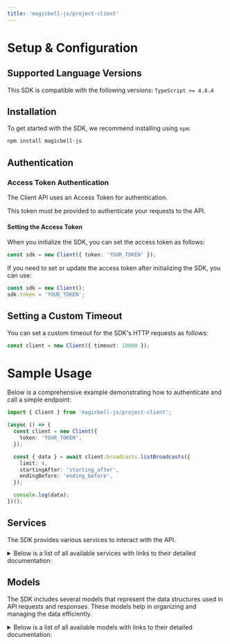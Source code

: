 ```yaml
---
title: 'magicbell-js/project-client'
---
```


# Setup & Configuration

## Supported Language Versions

This SDK is compatible with the following versions: `TypeScript >= 4.8.4`

## Installation

To get started with the SDK, we recommend installing using `npm`:

```bash
npm install magicbell-js
```

## Authentication

### Access Token Authentication

The Client API uses an Access Token for authentication.

This token must be provided to authenticate your requests to the API.

#### Setting the Access Token

When you initialize the SDK, you can set the access token as follows:

```ts
const sdk = new Client({ token: 'YOUR_TOKEN' });
```

If you need to set or update the access token after initializing the SDK, you can use:

```ts
const sdk = new Client();
sdk.token = 'YOUR_TOKEN';
```

## Setting a Custom Timeout

You can set a custom timeout for the SDK's HTTP requests as follows:

```ts
const client = new Client({ timeout: 10000 });
```

# Sample Usage

Below is a comprehensive example demonstrating how to authenticate and call a simple endpoint:

```ts
import { Client } from 'magicbell-js/project-client';

(async () => {
  const client = new Client({
    token: 'YOUR_TOKEN',
  });

  const { data } = await client.broadcasts.listBroadcasts({
    limit: 4,
    startingAfter: 'starting_after',
    endingBefore: 'ending_before',
  });

  console.log(data);
})();
```

## Services

The SDK provides various services to interact with the API.

<details> 
<summary>Below is a list of all available services with links to their detailed documentation:</summary>

| Name                                                     |
| :------------------------------------------------------- |
| [BroadcastsService](services/BroadcastsService.md)       |
| [ChannelsService](services/ChannelsService.md)           |
| [EventsService](services/EventsService.md)               |
| [IntegrationsService](services/IntegrationsService.md)   |
| [JwtService](services/JwtService.md)                     |
| [NotificationsService](services/NotificationsService.md) |
| [UsersService](services/UsersService.md)                 |

</details>

## Models

The SDK includes several models that represent the data structures used in API requests and responses. These models help in organizing and managing the data efficiently.

<details> 
<summary>Below is a list of all available models with links to their detailed documentation:</summary>

| Name                                                                   | Description |
| :--------------------------------------------------------------------- | :---------- |
| [BroadcastCollection](models/BroadcastCollection.md)                   |             |
| [Broadcast](models/Broadcast.md)                                       |             |
| [Links](models/Links.md)                                               |             |
| [CategoryDeliveryConfig](models/CategoryDeliveryConfig.md)             |             |
| [InboxTokenResponseCollection](models/InboxTokenResponseCollection.md) |             |
| [InboxTokenResponse](models/InboxTokenResponse.md)                     |             |
| [Links](models/Links.md)                                               |             |
| [DiscardResult](models/DiscardResult.md)                               |             |
| [ApnsTokenCollection](models/ApnsTokenCollection.md)                   |             |
| [ApnsToken](models/ApnsToken.md)                                       |             |
| [ExpoTokenCollection](models/ExpoTokenCollection.md)                   |             |
| [ExpoToken](models/ExpoToken.md)                                       |             |
| [FcmTokenCollection](models/FcmTokenCollection.md)                     |             |
| [FcmToken](models/FcmToken.md)                                         |             |
| [SlackTokenCollection](models/SlackTokenCollection.md)                 |             |
| [SlackToken](models/SlackToken.md)                                     |             |
| [TeamsTokenCollection](models/TeamsTokenCollection.md)                 |             |
| [TeamsToken](models/TeamsToken.md)                                     |             |
| [WebPushTokenCollection](models/WebPushTokenCollection.md)             |             |
| [WebPushToken](models/WebPushToken.md)                                 |             |
| [EventCollection](models/EventCollection.md)                           |             |
| [Event](models/Event.md)                                               |             |
| [Links](models/Links.md)                                               |             |
| [IntegrationConfigCollection](models/IntegrationConfigCollection.md)   |             |
| [IntegrationConfig](models/IntegrationConfig.md)                       |             |
| [Links](models/Links.md)                                               |             |
| [ApnsConfigCollection](models/ApnsConfigCollection.md)                 |             |
| [ApnsConfig](models/ApnsConfig.md)                                     |             |
| [ApnsConfigPayload](models/ApnsConfigPayload.md)                       |             |
| [AwssnsConfigCollection](models/AwssnsConfigCollection.md)             |             |
| [AwssnsConfig](models/AwssnsConfig.md)                                 |             |
| [AwssnsConfigPayload](models/AwssnsConfigPayload.md)                   |             |
| [EventSourceConfigCollection](models/EventSourceConfigCollection.md)   |             |
| [EventSourceConfig](models/EventSourceConfig.md)                       |             |
| [EventSourceConfigPayload](models/EventSourceConfigPayload.md)         |             |
| [ExpoConfigCollection](models/ExpoConfigCollection.md)                 |             |
| [ExpoConfig](models/ExpoConfig.md)                                     |             |
| [ExpoConfigPayload](models/ExpoConfigPayload.md)                       |             |
| [FcmConfigCollection](models/FcmConfigCollection.md)                   |             |
| [FcmConfig](models/FcmConfig.md)                                       |             |
| [FcmConfigPayload](models/FcmConfigPayload.md)                         |             |
| [GithubConfigCollection](models/GithubConfigCollection.md)             |             |
| [GithubConfig](models/GithubConfig.md)                                 |             |
| [GithubConfigPayload](models/GithubConfigPayload.md)                   |             |
| [InboxConfigCollection](models/InboxConfigCollection.md)               |             |
| [InboxConfig](models/InboxConfig.md)                                   |             |
| [InboxConfigPayload](models/InboxConfigPayload.md)                     |             |
| [MailgunConfigCollection](models/MailgunConfigCollection.md)           |             |
| [MailgunConfig](models/MailgunConfig.md)                               |             |
| [MailgunConfigPayload](models/MailgunConfigPayload.md)                 |             |
| [PingConfigCollection](models/PingConfigCollection.md)                 |             |
| [PingConfig](models/PingConfig.md)                                     |             |
| [PingConfigPayload](models/PingConfigPayload.md)                       |             |
| [SendgridConfigCollection](models/SendgridConfigCollection.md)         |             |
| [SendgridConfig](models/SendgridConfig.md)                             |             |
| [SendgridConfigPayload](models/SendgridConfigPayload.md)               |             |
| [SesConfigCollection](models/SesConfigCollection.md)                   |             |
| [SesConfig](models/SesConfig.md)                                       |             |
| [SesConfigPayload](models/SesConfigPayload.md)                         |             |
| [SlackConfigCollection](models/SlackConfigCollection.md)               |             |
| [SlackConfig](models/SlackConfig.md)                                   |             |
| [SlackConfigPayload](models/SlackConfigPayload.md)                     |             |
| [StripeConfigCollection](models/StripeConfigCollection.md)             |             |
| [StripeConfig](models/StripeConfig.md)                                 |             |
| [StripeConfigPayload](models/StripeConfigPayload.md)                   |             |
| [TemplatesConfigCollection](models/TemplatesConfigCollection.md)       |             |
| [TemplatesConfig](models/TemplatesConfig.md)                           |             |
| [TwilioConfigCollection](models/TwilioConfigCollection.md)             |             |
| [TwilioConfig](models/TwilioConfig.md)                                 |             |
| [TwilioConfigPayload](models/TwilioConfigPayload.md)                   |             |
| [WebpushConfigCollection](models/WebpushConfigCollection.md)           |             |
| [WebpushConfig](models/WebpushConfig.md)                               |             |
| [WebpushConfigPayload](models/WebpushConfigPayload.md)                 |             |
| [AccessTokenCollection](models/AccessTokenCollection.md)               |             |
| [AccessToken](models/AccessToken.md)                                   |             |
| [Links](models/Links.md)                                               |             |
| [CreateProjectTokenRequest](models/CreateProjectTokenRequest.md)       |             |
| [CreateTokenResponse](models/CreateTokenResponse.md)                   |             |
| [DiscardTokenResponse](models/DiscardTokenResponse.md)                 |             |
| [DeliveryPlanCollection](models/DeliveryPlanCollection.md)             |             |
| [DeliveryPlan](models/DeliveryPlan.md)                                 |             |
| [Links](models/Links.md)                                               |             |
| [UserCollection](models/UserCollection.md)                             |             |
| [User](models/User.md)                                                 |             |
| [Links](models/Links.md)                                               |             |

</details>
